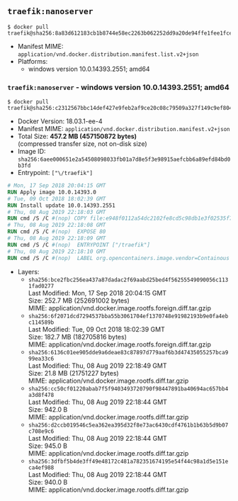 ## `traefik:nanoserver`

```console
$ docker pull traefik@sha256:8a83d612183cb1b8744e58ec2263b062252dd9a20de94ffe1fee1fcedee4c1f6
```

-	Manifest MIME: `application/vnd.docker.distribution.manifest.list.v2+json`
-	Platforms:
	-	windows version 10.0.14393.2551; amd64

### `traefik:nanoserver` - windows version 10.0.14393.2551; amd64

```console
$ docker pull traefik@sha256:c2312567bbc14def427e9feb2af9ce20c08c79509a327f149c9ef8046c5c5e96
```

-	Docker Version: 18.03.1-ee-4
-	Manifest MIME: `application/vnd.docker.distribution.manifest.v2+json`
-	Total Size: **457.2 MB (457150872 bytes)**  
	(compressed transfer size, not on-disk size)
-	Image ID: `sha256:6aee000651e2a54508098033fb01a7d8e5f3e98915aefcbb6a89efd84bd0b3fd`
-	Entrypoint: `["\/traefik"]`

```dockerfile
# Mon, 17 Sep 2018 20:04:15 GMT
RUN Apply image 10.0.14393.0
# Tue, 09 Oct 2018 18:02:39 GMT
RUN Install update 10.0.14393.2551
# Thu, 08 Aug 2019 22:18:03 GMT
RUN cmd /S /C #(nop) COPY file:e948f0112a54dc2102fe8cd5c98db1e3f02535f739638588cc7ef3cc96f26666 in \traefik.exe 
# Thu, 08 Aug 2019 22:18:08 GMT
RUN cmd /S /C #(nop)  EXPOSE 80
# Thu, 08 Aug 2019 22:18:09 GMT
RUN cmd /S /C #(nop)  ENTRYPOINT ["/traefik"]
# Thu, 08 Aug 2019 22:18:10 GMT
RUN cmd /S /C #(nop)  LABEL org.opencontainers.image.vendor=Containous org.opencontainers.image.url=https://traefik.io org.opencontainers.image.title=Traefik org.opencontainers.image.description=A modern reverse-proxy org.opencontainers.image.version=v1.7.13 org.opencontainers.image.documentation=https://docs.traefik.io
```

-	Layers:
	-	`sha256:bce2fbc256ea437a87dadac2f69aabd25bed4f56255549090056c1131fad0277`  
		Last Modified: Mon, 17 Sep 2018 20:04:15 GMT  
		Size: 252.7 MB (252691002 bytes)  
		MIME: application/vnd.docker.image.rootfs.foreign.diff.tar.gzip
	-	`sha256:6f2071dcd7294537bba55b3061704ef1370748e91982193b9e0fa4ebc114589b`  
		Last Modified: Tue, 09 Oct 2018 18:02:39 GMT  
		Size: 182.7 MB (182705816 bytes)  
		MIME: application/vnd.docker.image.rootfs.foreign.diff.tar.gzip
	-	`sha256:6136c01ee905dde9a6deae83c87897d779aaf6b3d47435055257bca999ea33c6`  
		Last Modified: Thu, 08 Aug 2019 22:18:49 GMT  
		Size: 21.8 MB (21751227 bytes)  
		MIME: application/vnd.docker.image.rootfs.diff.tar.gzip
	-	`sha256:cc50cf01220abab7f5f9403493720790f98447891ba40694ac657bb4a3d8f478`  
		Last Modified: Thu, 08 Aug 2019 22:18:44 GMT  
		Size: 942.0 B  
		MIME: application/vnd.docker.image.rootfs.diff.tar.gzip
	-	`sha256:d2ccb019546c5ea362ea395d32f8e73ac6430cdf4761b1b63b5d9b07c708e9c6`  
		Last Modified: Thu, 08 Aug 2019 22:18:44 GMT  
		Size: 945.0 B  
		MIME: application/vnd.docker.image.rootfs.diff.tar.gzip
	-	`sha256:3dfbf5b4de3ff49e48172c481a782351674195e54f44c98a1d5e151eca4ef988`  
		Last Modified: Thu, 08 Aug 2019 22:18:44 GMT  
		Size: 940.0 B  
		MIME: application/vnd.docker.image.rootfs.diff.tar.gzip
